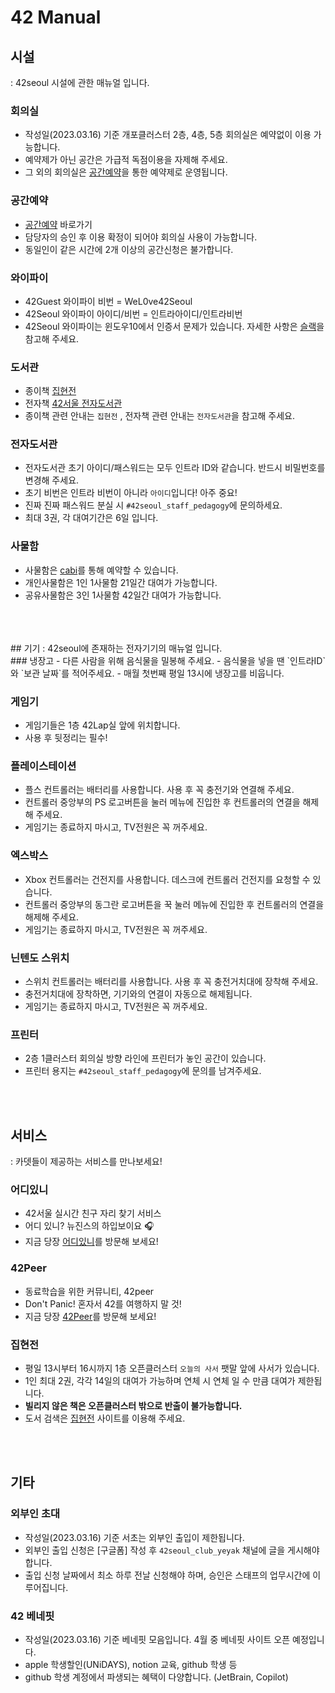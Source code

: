 # 42 Manual


## 시설
: 42seoul 시설에 관한 매뉴얼 입니다.
<br>
### 회의실
- 작성일(2023.03.16) 기준 개포클러스터 2층, 4층, 5층 회의실은 예약없이 이용 가능합니다.
- 예약제가 아닌 공간은 가급적 독점이용을 자제해 주세요.
- 그 외의 회의실은 [공간예약](https://innovationacademy.kr/academy/space/view?level=2&menuNo=11%7C%EA%B3%B5%EA%B0%84%EC%98%88%EC%95%BD)을 통한 예약제로 운영됩니다.  

### 공간예약
- [공간예약](https://innovationacademy.kr/academy/space/view?level=2&menuNo=11%7C%EA%B3%B5%EA%B0%84%EC%98%88%EC%95%BD) 바로가기
- 담당자의 승인 후 이용 확정이 되어야 회의실 사용이 가능합니다.
- 동일인이 같은 시간에 2개 이상의 공간신청은 불가합니다.

### 와이파이
- 42Guest 와이파이 비번 = WeL0ve42Seoul
- 42Seoul 와이파이 아이디/비번 = 인트라아이디/인트라비번
- 42Seoul 와이파이는 윈도우10에서 인증서 문제가 있습니다. 자세한 사항은 [슬랙](https://42born2code.slack.com/files/U01BDF736KV/F04PN4B19FZ/codam_wifi_win10.es.en.cleaned.pdf%7C%EC%97%AC%EA%B8%B0)을 참고해 주세요.

### 도서관
- 종이책 [집현전](https://42library.kr/%7C%EC%A7%91%ED%98%84%EC%A0%84)
- 전자책 [42서울 전자도서관](https://42seoul.dkyobobook.co.kr/main.ink%7C42%EC%84%9C%EC%9A%B8)
- 종이책 관련 안내는 `집현전` , 전자책 관련 안내는 `전자도서관`을 참고해 주세요.
    
### 전자도서관
- 전자도서관 초기 아이디/패스워드는 모두 인트라 ID와 같습니다. 반드시 비밀번호를 변경해 주세요.
- 초기 비번은 인트라 비번이 아니라 `아이디`입니다! 아주 중요!
- 진짜 진짜 패스워드 분실 시 `#42seoul_staff_pedagogy`에 문의하세요.
- 최대 3권, 각 대여기간은 6일 입니다.

### 사물함
- 사물함은 [cabi](https://cabi.42seoul.io/home%7Ccabi)를 통해 예약할 수 있습니다.
- 개인사물함은 1인 1사물함 21일간 대여가 가능합니다.
- 공유사물함은 3인 1사물함 42일간 대여가 가능합니다.
<br>
<br>
<br>  
## 기기
: 42seoul에 존재하는 전자기기의 매뉴얼 입니다.  
<br>
### 냉장고
- 다른 사람을 위해 음식물을 밀봉해 주세요.
- 음식물을 넣을 땐 `인트라ID`와 `보관 날짜`를 적어주세요.
- 매월 첫번째 평일 13시에 냉장고를 비웁니다.

### 게임기
- 게임기들은 1층 42Lap실 앞에 위치합니다.
- 사용 후 뒷정리는 필수!
    
### 플레이스테이션
- 플스 컨트롤러는 배터리를 사용합니다. 사용 후 꼭 충전기와 연결해 주세요.
- 컨트롤러 중앙부의 PS 로고버튼을 눌러 메뉴에 진입한 후 컨트롤러의 연결을 해제해 주세요.
- 게임기는 종료하지 마시고, TV전원은 꼭 꺼주세요.

### 엑스박스
- Xbox 컨트롤러는 건전지를 사용합니다. 데스크에 컨트롤러 건전지를 요청할 수 있습니다.
- 컨트롤러 중앙부의 동그란 로고버튼을 꾹 눌러 메뉴에 진입한 후 컨트롤러의 연결을 해제해 주세요.
- 게임기는 종료하지 마시고, TV전원은 꼭 꺼주세요.

### 닌텐도 스위치
- 스위치 컨트롤러는 배터리를 사용합니다. 사용 후 꼭 충전거치대에 장착해 주세요.
- 충전거치대에 장착하면, 기기와의 연결이 자동으로 해제됩니다.
- 게임기는 종료하지 마시고, TV전원은 꼭 꺼주세요.

### 프린터

- 2층 1클러스터 회의실 방향 라인에 프린터가 놓인 공간이 있습니다.
- 프린터 용지는 `#42seoul_staff_pedagogy`에 문의를 남겨주세요.
<!-- - 연결방법은  <link|여기>를 참고해 주세요 .md link넣기 -->
<br>
<br>

## 서비스

: 카뎃들이 제공하는 서비스를 만나보세요!

### 어디있니
- 42서울 실시간 친구 자리 찾기 서비스
- 어디 있니? 뉴진스의 하입보이요 🎧
- 지금 당장 [어디있니](https://www.where42.kr/Login%7C%EC%96%B4%EB%94%94%EC%9E%88%EB%8B%88)를 방문해 보세요!

### 42Peer
- 동료학습을 위한 커뮤니티, 42peer
- Don't Panic! 혼자서 42를 여행하지 말 것!
- 지금 당장 [42Peer](https://42peer.oopy.io/%7C42Peer)를 방문해 보세요!

### 집현전
- 평일 13시부터 16시까지 1층 오픈클러스터 `오늘의 사서` 팻말 앞에 사서가 있습니다.
- 1인 최대 2권, 각각 14일의 대여가 가능하며 연체 시 연체 일 수 만큼 대여가 제한됩니다.
- **빌리지 않은 책은 오픈클러스터 밖으로 반출이 불가능합니다.**
- 도서 검색은 [집현전](https://42library.kr/%7C%EC%A7%91%ED%98%84%EC%A0%84) 사이트를 이용해 주세요.
<!-- ### 42gg
### 모닝글로리
### 42HANE
### 잼s25 -->

<!-- <br>
<br>

## 커뮤니티

: 모두 여기 모여라!

### 42world
### 팔만코딩경 -->

<br>
<br>

## 기타
### 외부인 초대
- 작성일(2023.03.16) 기준 서초는 외부인 출입이 제한됩니다.
- 외부인 출입 신청은 [구글폼] 작성 후 `42seoul_club_yeyak` 채널에 글을 게시해야 합니다.
- 출입 신청 날짜에서 최소 하루 전날 신청해야 하며, 승인은 스태프의 업무시간에 이루어집니다.

### 42 베네핏
- 작성일(2023.03.16) 기준 베네핏 모음입니다. 4월 중 베네핏 사이트 오픈 예정입니다.
- apple 학생할인(UNiDAYS), notion 교육, github 학생 등
- github 학생 계정에서 파생되는 혜택이 다양합니다. (JetBrain, Copilot)